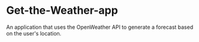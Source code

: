 # Get-the-Weather-app
An application that uses the OpenWeather API to generate a forecast based on the user's location.
